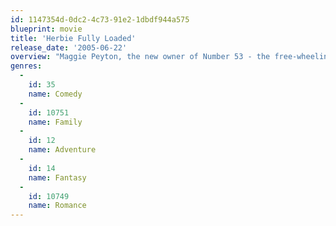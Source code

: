 ```yaml
---
id: 1147354d-0dc2-4c73-91e2-1dbdf944a575
blueprint: movie
title: 'Herbie Fully Loaded'
release_date: '2005-06-22'
overview: "Maggie Peyton, the new owner of Number 53 - the free-wheelin' Volkswagen bug with a mind of its own - puts the car through its paces on the road to becoming a NASCAR competitor."
genres:
  -
    id: 35
    name: Comedy
  -
    id: 10751
    name: Family
  -
    id: 12
    name: Adventure
  -
    id: 14
    name: Fantasy
  -
    id: 10749
    name: Romance
---
```

